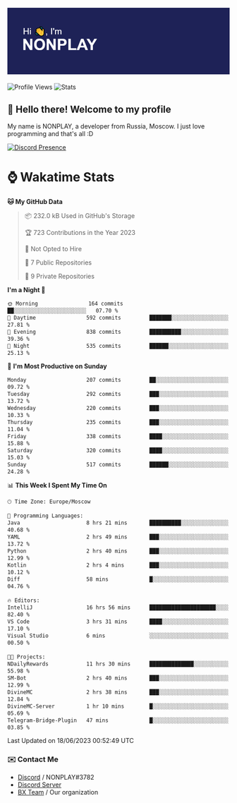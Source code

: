 ![Discord Presence](./header.png)
<br></br>
![Profile Views](https://komarev.com/ghpvc/?username=NONPLAYT&color=blue&style=for-the-badge)
![Stats](https://img.shields.io/badge/0%25-OPTIMIZED-orange?style=for-the-badge)


## :wave: Hello there! Welcome to my profile

My name is NONPLAY, a developer from Russia, Moscow. I just love programming and that's all :D

[![Discord Presence](https://lanyard.cnrad.dev/api/597087584090587177)](https://discord.com/users/597087584090587177) 

# ⌚ Wakatime Stats

<!--START_SECTION:waka-->
**🐱 My GitHub Data** 

> 📦 232.0 kB Used in GitHub's Storage 
 > 
> 🏆 723 Contributions in the Year 2023
 > 
> 🚫 Not Opted to Hire
 > 
> 📜 7 Public Repositories 
 > 
> 🔑 9 Private Repositories 
 > 
**I'm a Night 🦉** 

```text
🌞 Morning                164 commits         ██░░░░░░░░░░░░░░░░░░░░░░░   07.70 % 
🌆 Daytime                592 commits         ███████░░░░░░░░░░░░░░░░░░   27.81 % 
🌃 Evening                838 commits         ██████████░░░░░░░░░░░░░░░   39.36 % 
🌙 Night                  535 commits         ██████░░░░░░░░░░░░░░░░░░░   25.13 % 
```
📅 **I'm Most Productive on Sunday** 

```text
Monday                   207 commits         ██░░░░░░░░░░░░░░░░░░░░░░░   09.72 % 
Tuesday                  292 commits         ███░░░░░░░░░░░░░░░░░░░░░░   13.72 % 
Wednesday                220 commits         ███░░░░░░░░░░░░░░░░░░░░░░   10.33 % 
Thursday                 235 commits         ███░░░░░░░░░░░░░░░░░░░░░░   11.04 % 
Friday                   338 commits         ████░░░░░░░░░░░░░░░░░░░░░   15.88 % 
Saturday                 320 commits         ████░░░░░░░░░░░░░░░░░░░░░   15.03 % 
Sunday                   517 commits         ██████░░░░░░░░░░░░░░░░░░░   24.28 % 
```


📊 **This Week I Spent My Time On** 

```text
🕑︎ Time Zone: Europe/Moscow

💬 Programming Languages: 
Java                     8 hrs 21 mins       ██████████░░░░░░░░░░░░░░░   40.68 % 
YAML                     2 hrs 49 mins       ███░░░░░░░░░░░░░░░░░░░░░░   13.72 % 
Python                   2 hrs 40 mins       ███░░░░░░░░░░░░░░░░░░░░░░   12.99 % 
Kotlin                   2 hrs 4 mins        ███░░░░░░░░░░░░░░░░░░░░░░   10.12 % 
Diff                     58 mins             █░░░░░░░░░░░░░░░░░░░░░░░░   04.76 % 

🔥 Editors: 
IntelliJ                 16 hrs 56 mins      █████████████████████░░░░   82.40 % 
VS Code                  3 hrs 31 mins       ████░░░░░░░░░░░░░░░░░░░░░   17.10 % 
Visual Studio            6 mins              ░░░░░░░░░░░░░░░░░░░░░░░░░   00.50 % 

🐱‍💻 Projects: 
NDailyRewards            11 hrs 30 mins      ██████████████░░░░░░░░░░░   55.98 % 
SM-Bot                   2 hrs 40 mins       ███░░░░░░░░░░░░░░░░░░░░░░   12.99 % 
DivineMC                 2 hrs 38 mins       ███░░░░░░░░░░░░░░░░░░░░░░   12.84 % 
DivineMC-Server          1 hr 10 mins        █░░░░░░░░░░░░░░░░░░░░░░░░   05.69 % 
Telegram-Bridge-Plugin   47 mins             █░░░░░░░░░░░░░░░░░░░░░░░░   03.85 % 
```


 Last Updated on 18/06/2023 00:52:49 UTC
<!--END_SECTION:waka-->

### ✉️ Contact Me

- [Discord](https://discord.com/users/597087584090587177) / NONPLAY#3782
- [Discord Server](https://discord.gg/p7cxhw7E2M)
- [BX Team](https://github.com/BX-Team) / Our organization
